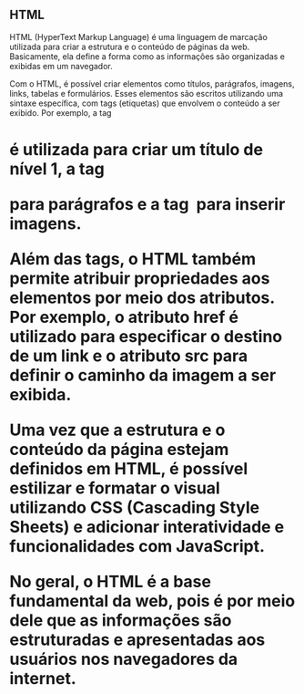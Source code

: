## HTML

HTML (HyperText Markup Language) é uma linguagem de marcação utilizada para criar a estrutura e o conteúdo de páginas da web. Basicamente, ela define a forma como as informações são organizadas e exibidas em um navegador.

Com o HTML, é possível criar elementos como títulos, parágrafos, imagens, links, tabelas e formulários. Esses elementos são escritos utilizando uma sintaxe específica, com tags (etiquetas) que envolvem o conteúdo a ser exibido. Por exemplo, a tag <h1> é utilizada para criar um título de nível 1, a tag <p> para parágrafos e a tag <img> para inserir imagens.

Além das tags, o HTML também permite atribuir propriedades aos elementos por meio dos atributos. Por exemplo, o atributo href é utilizado para especificar o destino de um link e o atributo src para definir o caminho da imagem a ser exibida.

Uma vez que a estrutura e o conteúdo da página estejam definidos em HTML, é possível estilizar e formatar o visual utilizando CSS (Cascading Style Sheets) e adicionar interatividade e funcionalidades com JavaScript.

No geral, o HTML é a base fundamental da web, pois é por meio dele que as informações são estruturadas e apresentadas aos usuários nos navegadores da internet.
